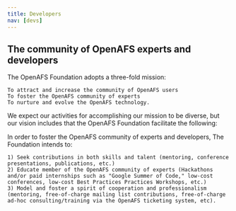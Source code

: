 ```yaml
---
title: Developers
nav: [devs]
---
```


## The community of OpenAFS experts and developers ##

The OpenAFS Foundation adopts a three-fold mission:

    To attract and increase the community of OpenAFS users
    To foster the OpenAFS community of experts
    To nurture and evolve the OpenAFS technology.

We expect our activities for accomplishing our mission to be diverse, but our vision includes that the OpenAFS Foundation facilitate the following:

In order to foster the OpenAFS community of experts and developers, The Foundation intends to:

    1) Seek contributions in both skills and talent (mentoring, conference presentations, publications, etc.)
    2) Educate member of the OpenAFS community of experts (Hackathons and/or paid internships such as "Google Summer of Code," low-cost conferences, low-cost Best Practices Practices Workshops, etc.)
    3) Model and foster a spirit of cooperation and professionalism (mentoring, free-of-charge mailing list contributions, free-of-charge ad-hoc consulting/training via the OpenAFS ticketing system, etc).
